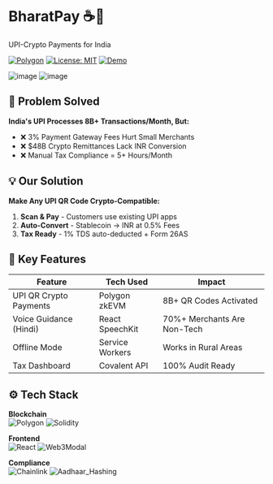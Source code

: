 
# BharatPay ☕💸  
UPI-Crypto Payments for India 
 

[![Polygon](https://img.shields.io/badge/Polygon-zkevm-8247e5)](https://polygon.technology/)
[![License: MIT](https://img.shields.io/badge/License-MIT-yellow.svg)](https://opensource.org/licenses/MIT)
[![Demo](https://img.shields.io/badge/Live_Demo-Vercel-brightgreen)](https://your-demo-link.vercel.app)

![image](https://github.com/user-attachments/assets/e40ad0ff-3a8f-4da3-b2c5-9cf7ba65b51e)
![image](https://github.com/user-attachments/assets/dc51dc4d-d5a3-4544-997c-0b18936aec5a)



## 🚀 Problem Solved
**India's UPI Processes 8B+ Transactions/Month, But:**
- ❌ 3% Payment Gateway Fees Hurt Small Merchants  
- ❌ $48B Crypto Remittances Lack INR Conversion  
- ❌ Manual Tax Compliance = 5+ Hours/Month  

## 💡 Our Solution
**Make Any UPI QR Code Crypto-Compatible:**
1. **Scan & Pay** - Customers use existing UPI apps  
2. **Auto-Convert** - Stablecoin → INR at 0.5% Fees  
3. **Tax Ready** - 1% TDS auto-deducted + Form 26AS  

## 🌟 Key Features
| Feature                  | Tech Used          | Impact                          |
|--------------------------|--------------------|---------------------------------|
| UPI QR Crypto Payments   | Polygon zkEVM      | 8B+ QR Codes Activated          |
| Voice Guidance (Hindi)   | React SpeechKit    | 70%+ Merchants Are Non-Tech     |
| Offline Mode             | Service Workers    | Works in Rural Areas            |
| Tax Dashboard            | Covalent API       | 100% Audit Ready                |

## ⚙️ Tech Stack
**Blockchain**  
![Polygon](https://img.shields.io/badge/-Polygon_zkevm-8247e5?logo=polygon&logoColor=white)
![Solidity](https://img.shields.io/badge/-Solidity-363636?logo=solidity&logoColor=white)

**Frontend**  
![React](https://img.shields.io/badge/-React-61DAFB?logo=react&logoColor=white)
![Web3Modal](https://img.shields.io/badge/-Web3Modal-EFC75C)

**Compliance**  
![Chainlink](https://img.shields.io/badge/-Chainlink-375BD2)
![Aadhaar_Hashing](https://img.shields.io/badge/-Aadhaar_Hashing-green)


